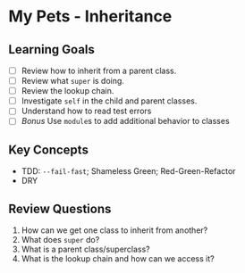 # My Pets - Inheritance

## Learning Goals

- [ ] Review how to inherit from a parent class.
- [ ] Review what `super` is doing.
- [ ] Review the lookup chain.
- [ ] Investigate `self` in the child and parent classes.
- [ ] Understand how to read test errors
- [ ] *Bonus* Use `module`s to add additional behavior to classes

## Key Concepts

- TDD: `--fail-fast`; Shameless Green; Red-Green-Refactor
- DRY

## Review Questions

1. How can we get one class to inherit from another?
2. What does `super` do?
3. What is a parent class/superclass?
4. What is the lookup chain and how can we access it?
